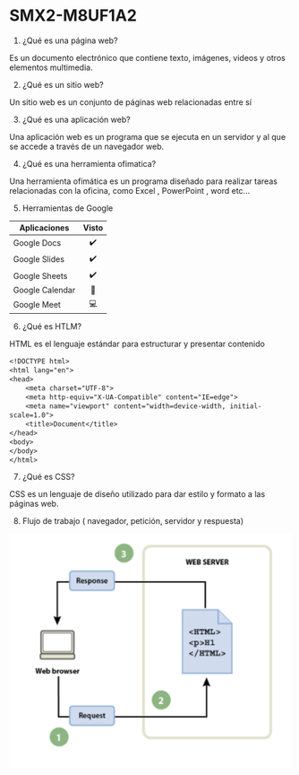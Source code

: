 # SMX2-M8UF1A2

1. ¿Qué es una página web?

Es un documento electrónico que contiene texto, imágenes, videos y otros elementos multimedia.

2. ¿Qué es un sitio web?

Un sitio web es un conjunto de páginas web relacionadas entre sí

3. ¿Qué es una aplicación web?

Una aplicación web es un programa que se ejecuta en un servidor y al que se accede a través de un navegador web. 

4. ¿Qué es una herramienta ofimatica?

Una herramienta ofimática es un programa diseñado para realizar tareas relacionadas con la oficina, como Excel , PowerPoint , word etc...

5. Herramientas de Google 

|Aplicaciones |Visto |
|-----------|:---------:|
|Google Docs |:heavy_check_mark:|
|Google Slides |:heavy_check_mark:|
|Google Sheets |:heavy_check_mark:|
|Google Calendar |:calendar:|
|Google Meet |:computer:|

6. ¿Qué es HTLM?

HTML es el lenguaje estándar para estructurar y presentar contenido

```
<!DOCTYPE html>
<html lang="en">
<head>
    <meta charset="UTF-8">
    <meta http-equiv="X-UA-Compatible" content="IE=edge">
    <meta name="viewport" content="width=device-width, initial-scale=1.0">
    <title>Document</title>
</head>
<body>
</body>
</html>
```

7. ¿Qué es CSS?

CSS es un lenguaje de diseño utilizado para dar estilo y formato a las páginas web. 

8. Flujo de trabajo ( navegador, petición, servidor y respuesta)

![foto8](https://github.com/ikerqume/SMX2-M8UF1A2/blob/main/foto8.png)








